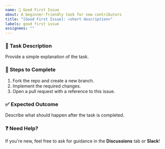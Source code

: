 ```yaml
---
name: 🌱 Good First Issue
about: A beginner-friendly task for new contributors
title: "[Good First Issue]: <short description>"
labels: good first issue
assignees: ""
---
```


### 🎯 Task Description

Provide a simple explanation of the task.

### 📌 Steps to Complete

1. Fork the repo and create a new branch.
2. Implement the required changes.
3. Open a pull request with a reference to this issue.

### ✅ Expected Outcome

Describe what should happen after the task is completed.

### ❓ Need Help?

If you're new, feel free to ask for guidance in the **Discussions** tab or **Slack**!

